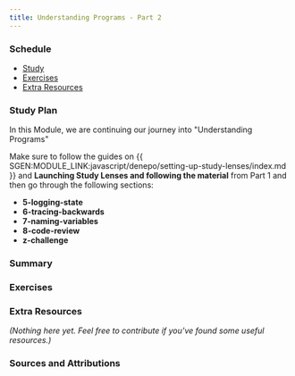 ```yaml
---
title: Understanding Programs - Part 2
---
```


### Schedule

  - [Study](#study-plan-1)
  - [Exercises](#exercises-1)
  - [Extra Resources](#extra-resources-1)

### Study Plan

  In this Module, we are continuing our journey into "Understanding Programs"

  Make sure to follow the guides on {{ SGEN:MODULE_LINK:javascript/denepo/setting-up-study-lenses/index.md }} and **Launching Study Lenses and following the material** from Part 1 and then go through the following sections:

  - **5-logging-state**
  - **6-tracing-backwards**
  - **7-naming-variables**
  - **8-code-review**
  - **z-challenge**

### Summary

### Exercises

  <!-- SGEN:META:PROGRESS:task=Explore the '5-logging-state' section of 'Understanding Programs' -->

  <!-- SGEN:META:PROGRESS:task=Explore the '6-tracing-backwards' section of 'Understanding Programs' -->

  <!-- SGEN:META:PROGRESS:task=Explore the '7-naming-variables' section of 'Understanding Programs' -->

  <!-- SGEN:META:PROGRESS:task=Explore the '8-code-review' section of 'Understanding Programs' -->

  <!-- SGEN:META:PROGRESS:task=Explore the 'z-challenge' section of 'Understanding Programs' -->

### Extra Resources

  _(Nothing here yet. Feel free to contribute if you've found some useful resources.)_

### Sources and Attributions